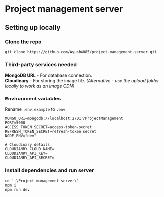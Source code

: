 # Project management server

## Setting up locally

### Clone the repo

```
git clone https://github.com/Ayush8085/project-management-server.git
```

### Third-party services needed

**MongoDB URL** - For database connection. </br>
**Cloudinary** - For storing the image file. _(Alternative - use the upload folder locally to work as an image CDN)_

### Environment variables

Rename `.env.example` to `.env`

```
MONGO_URI=mongodb://localhost:27017/ProjectManagement
PORT=5000
ACCESS_TOKEN_SECRET=access-token-secret
REFRESH_TOKEN_SECRET=refresh-token-secret
NODE_ENV="dev"

# Cloudinary details
CLOUDIANRY_CLOUD_NAME=
CLOUDIANRY_API_KEY=
CLOUDIANRY_API_SECRET=
```

### Install dependencies and run server

```
cd '.\Project management server\'
npm i
npm run dev
```
